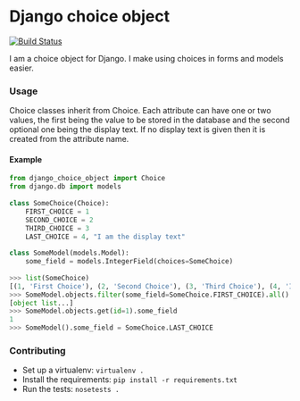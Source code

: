Django choice object
====================

[![Build Status](https://travis-ci.org/orf/django-choice-object.svg?branch=master)](https://travis-ci.org/orf/django-choice-object)

I am a choice object for Django. I make using choices in forms and models easier.


### Usage

Choice classes inherit from Choice. Each attribute can have one or two values, the first being the value to be stored in the database and the second optional one being the display text. If no display text is given then it is created from the attribute name.

#### Example
```python
from django_choice_object import Choice
from django.db import models
    
class SomeChoice(Choice):
    FIRST_CHOICE = 1
    SECOND_CHOICE = 2
    THIRD_CHOICE = 3
    LAST_CHOICE = 4, "I am the display text"
    
class SomeModel(models.Model):
    some_field = models.IntegerField(choices=SomeChoice)
    
>>> list(SomeChoice)
[(1, 'First Choice'), (2, 'Second Choice'), (3, 'Third Choice'), (4, 'I am the display text')]
>>> SomeModel.objects.filter(some_field=SomeChoice.FIRST_CHOICE).all()
[object list...]
>>> SomeModel.objects.get(id=1).some_field
1
>>> SomeModel().some_field = SomeChoice.LAST_CHOICE
```

### Contributing

- Set up a virtualenv: `virtualenv .`
- Install the requirements: `pip install -r requirements.txt`
- Run the tests: `nosetests .`
